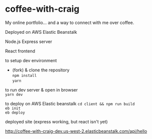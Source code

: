 # coffee-with-craig
My online portfolio... and a way to connect with me over coffee.

Deployed on AWS Elastic Beanstalk

Node.js Express server

React frontend

to setup dev environment
- (fork) & clone the repository   
```npm install```   
```yarn```  

to run dev server & open in browser   
```yarn dev```   




to deploy on AWS Elastic beanstalk
```cd client && npm run build```   
```eb init```   
```eb deploy```   

deployed site (express working, but react isn't yet)

http://coffee-with-craig-dev.us-west-2.elasticbeanstalk.com/api/hello
